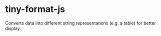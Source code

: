 # tiny-format-js
Converts data into different string representations (e.g. a table) for better display.
